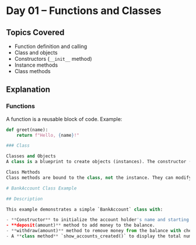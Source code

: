 # Day 01 – Functions and Classes

## Topics Covered

- Function definition and calling
- Class and objects
- Constructors (`__init__` method)
- Instance methods
- Class methods

## Explanation

### Functions
A function is a reusable block of code. Example:
```python
def greet(name):
    return f"Hello, {name}!"

### Class

Classes and Objects
A class is a blueprint to create objects (instances). The constructor (__init__) initializes the object attributes.

Class Methods
Class methods are bound to the class, not the instance. They can modify class state that applies across all instances.

# BankAccount Class Example

## Description

This example demonstrates a simple `BankAccount` class with:

- **Constructor** to initialize the account holder's name and starting balance.
- **deposit(amount)** method to add money to the balance.
- **withdraw(amount)** method to remove money from the balance with checks for sufficient funds.
- A **class method** `show_accounts_created()` to display the total number of bank accounts created.

